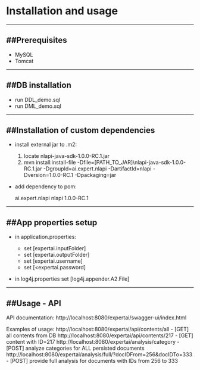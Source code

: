 # Installation and usage
------------------------------------------------------------------------------------------------------------
##Prerequisites
------------------------------------------------------------------------------------------------------------

- MySQL
- Tomcat

------------------------------------------------------------------------------------------------------------
##DB installation
------------------------------------------------------------------------------------------------------------

- run DDL_demo.sql
- run DML_demo.sql

------------------------------------------------------------------------------------------------------------
##Installation of custom dependencies
------------------------------------------------------------------------------------------------------------

- install external jar to .m2:
	1) locate nlapi-java-sdk-1.0.0-RC.1.jar
	2) mvn install:install-file -Dfile=[PATH_TO_JAR]\nlapi-java-sdk-1.0.0-RC.1.jar -DgroupId=ai.expert.nlapi -DartifactId=nlapi -Dversion=1.0.0-RC.1 -Dpackaging=jar

- add dependency to pom:

	<dependency>
		  <groupId>ai.expert.nlapi</groupId>
		  <artifactId>nlapi</artifactId>
		  <version>1.0.0-RC.1</version>
	</dependency>
	
------------------------------------------------------------------------------------------------------------
##App properties setup
------------------------------------------------------------------------------------------------------------
	
- in application.properties:
	- set [expertai.inputFolder]
	- set [expertai.outputFolder]
	- set [expertai.username]
	- set [<expertai.password]
	
- in log4j.properties set [log4j.appender.A2.File]


------------------------------------------------------------------------------------------------------------
##Usage - API
------------------------------------------------------------------------------------------------------------
API documentation:
http://localhost:8080/expertai/swagger-ui/index.html

Examples of usage:
http://localhost:8080/expertai/api/contents/all								- [GET] all contents from DB
http://localhost:8080/expertai/api/contents/217								- [GET] content with ID=217
http://localhost:8080/expertai/analysis/category							- [POST] analyze categories for ALL persisted documents 
http://localhost:8080/expertai/analysis/full/?docIDFrom=256&docIDTo=333		- [POST] provide full analysis for documents with IDs from 256 to 333